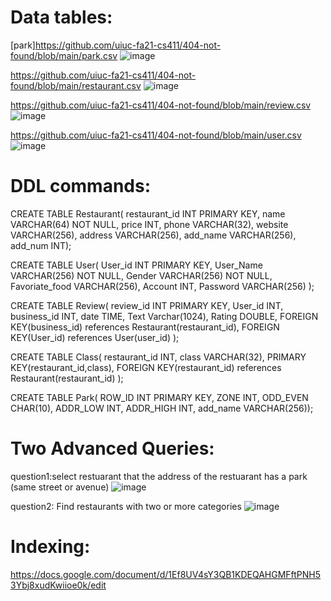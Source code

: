 Data tables:
============
[park]https://github.com/uiuc-fa21-cs411/404-not-found/blob/main/park.csv
![image](https://user-images.githubusercontent.com/32198970/138581294-3205a8f3-5679-4e70-a08b-4266e5b46e6a.png)


https://github.com/uiuc-fa21-cs411/404-not-found/blob/main/restaurant.csv
![image](https://user-images.githubusercontent.com/32198970/138581288-6026b4a9-c6a7-4edb-ba6a-b9ca45d8da2f.png)


https://github.com/uiuc-fa21-cs411/404-not-found/blob/main/review.csv
![image](https://user-images.githubusercontent.com/32198970/138581295-a5e13b14-c27a-4d46-8352-f0ffe6bf7a20.png)


https://github.com/uiuc-fa21-cs411/404-not-found/blob/main/user.csv
![image](https://user-images.githubusercontent.com/32198970/138581293-4c597d21-2998-4651-9cc7-1cc7df366786.png)






DDL commands:
===============

CREATE TABLE Restaurant(
restaurant_id INT PRIMARY KEY, 
name VARCHAR(64) NOT NULL, 
price INT, 
phone VARCHAR(32), 
website VARCHAR(256), 
address VARCHAR(256),
add_name VARCHAR(256), 
add_num INT);


CREATE TABLE User(
User_id INT PRIMARY KEY, 
User_Name VARCHAR(256) NOT NULL, 
Gender VARCHAR(256) NOT NULL, 
Favoriate_food VARCHAR(256),
Account INT,
Password VARCHAR(256)
);

CREATE TABLE Review(
review_id INT PRIMARY KEY,
User_id INT,
business_id INT,
date TIME,
Text Varchar(1024),
Rating DOUBLE,
FOREIGN KEY(business_id) references Restaurant(restaurant_id),
FOREIGN KEY(User_id) references User(user_id)
);

CREATE TABLE Class(
restaurant_id INT, 
class VARCHAR(32),
PRIMARY KEY(restaurant_id,class),
FOREIGN KEY(restaurant_id) references Restaurant(restaurant_id)
);

CREATE TABLE Park(
ROW_ID INT PRIMARY KEY,
ZONE INT,
ODD_EVEN CHAR(10),
ADDR_LOW INT,
ADDR_HIGH INT,
add_name VARCHAR(256));


Two Advanced Queries:
=============
question1:select restuarant that the address of the restuarant has a park (same street or avenue)
![image](https://user-images.githubusercontent.com/32198970/138581134-487b04dc-604b-4996-bf8f-668500a6159d.png)

    
    
question2:
Find restaurants with two or more categories
![image](https://user-images.githubusercontent.com/32198970/138580991-2368b4db-5646-4e28-b605-4a6cf3a76f9d.png)

Indexing:
==========

https://docs.google.com/document/d/1Ef8UV4sY3QB1KDEQAHGMFftPNH53Ybj8xudKwiioe0k/edit
